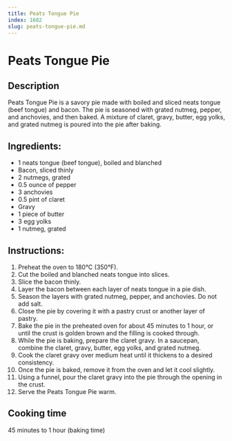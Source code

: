 ```yaml
---
title: Peats Tongue Pie
index: 1682
slug: peats-tongue-pie.md
---
```


# Peats Tongue Pie

## Description
Peats Tongue Pie is a savory pie made with boiled and sliced neats tongue (beef tongue) and bacon. The pie is seasoned with grated nutmeg, pepper, and anchovies, and then baked. A mixture of claret, gravy, butter, egg yolks, and grated nutmeg is poured into the pie after baking.

## Ingredients:
- 1 neats tongue (beef tongue), boiled and blanched
- Bacon, sliced thinly
- 2 nutmegs, grated
- 0.5 ounce of pepper
- 3 anchovies
- 0.5 pint of claret
- Gravy
- 1 piece of butter
- 3 egg yolks
- 1 nutmeg, grated

## Instructions:
1. Preheat the oven to 180°C (350°F).
2. Cut the boiled and blanched neats tongue into slices.
3. Slice the bacon thinly.
4. Layer the bacon between each layer of neats tongue in a pie dish.
5. Season the layers with grated nutmeg, pepper, and anchovies. Do not add salt.
6. Close the pie by covering it with a pastry crust or another layer of pastry.
7. Bake the pie in the preheated oven for about 45 minutes to 1 hour, or until the crust is golden brown and the filling is cooked through.
8. While the pie is baking, prepare the claret gravy. In a saucepan, combine the claret, gravy, butter, egg yolks, and grated nutmeg.
9. Cook the claret gravy over medium heat until it thickens to a desired consistency.
10. Once the pie is baked, remove it from the oven and let it cool slightly.
11. Using a funnel, pour the claret gravy into the pie through the opening in the crust.
12. Serve the Peats Tongue Pie warm.

## Cooking time
45 minutes to 1 hour (baking time)